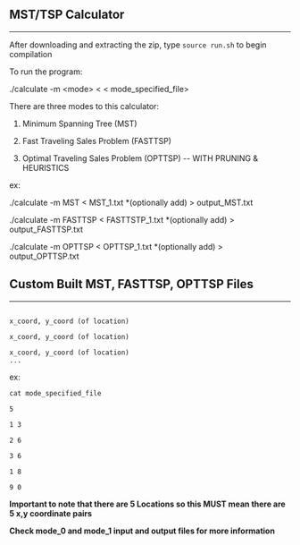## MST/TSP Calculator
------------------------------------------------------------

After downloading and extracting the zip, type `source run.sh` to begin compilation

To run the program:

./calculate -m \<mode\> < \< mode_specified_file\>

There are three modes to this calculator:

1. Minimum Spanning Tree (MST)

2. Fast Traveling Sales Problem (FASTTSP)

3. Optimal Traveling Sales Problem (OPTTSP) -- WITH PRUNING & HEURISTICS

ex:


./calculate -m MST < MST_1.txt *(optionally add) > output_MST.txt

./calculate -m FASTTSP < FASTTSTP_1.txt *(optionally add) > output_FASTTSP.txt 

./calculate -m OPTTSP < OPTTSP_1.txt *(optionally add)  > output_OPTTSP.txt


## Custom Built MST, FASTTSP, OPTTSP Files
----------------------------------------------------------------

```\< Number of total Locations\>

x_coord, y_coord (of location)

x_coord, y_coord (of location)

x_coord, y_coord (of location)
...
```


ex:

`cat mode_specified_file`

```
5

1 3

2 6

3 6

1 8

9 0
```

**Important to note that there are 5 Locations so this MUST mean there are 5 x,y coordinate pairs**

**Check mode_0 and mode_1 input and output files for more information**
